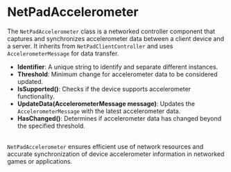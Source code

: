 # NetPadAccelerometer

The `NetPadAccelerometer` class is a networked controller component that captures and synchronizes accelerometer data between a client device and a server. It inherits from `NetPadClientController` and uses `AccelerometerMessage` for data transfer.



* **Identifier**: A unique string to identify and separate different instances.
* **Threshold**: Minimum change for accelerometer data to be considered updated.
* **IsSupported()**: Checks if the device supports accelerometer functionality.
* **UpdateData(AccelerometerMessage message)**: Updates the `AccelerometerMessage` with the latest accelerometer data.
* **HasChanged()**: Determines if accelerometer data has changed beyond the specified threshold.

\
`NetPadAccelerometer` ensures efficient use of network resources and accurate synchronization of device accelerometer information in networked games or applications.
